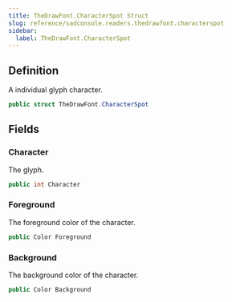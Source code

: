 ```yaml
---
title: TheDrawFont.CharacterSpot Struct
slug: reference/sadconsole.readers.thedrawfont.characterspot
sidebar:
  label: TheDrawFont.CharacterSpot
---
```

## Definition

A individual glyph character.

```csharp title="C#"
public struct TheDrawFont.CharacterSpot
```


## Fields

### Character

The glyph.

```csharp title="C#"
public int Character
```

### Foreground

The foreground color of the character.

```csharp title="C#"
public Color Foreground
```

### Background

The background color of the character.

```csharp title="C#"
public Color Background
```